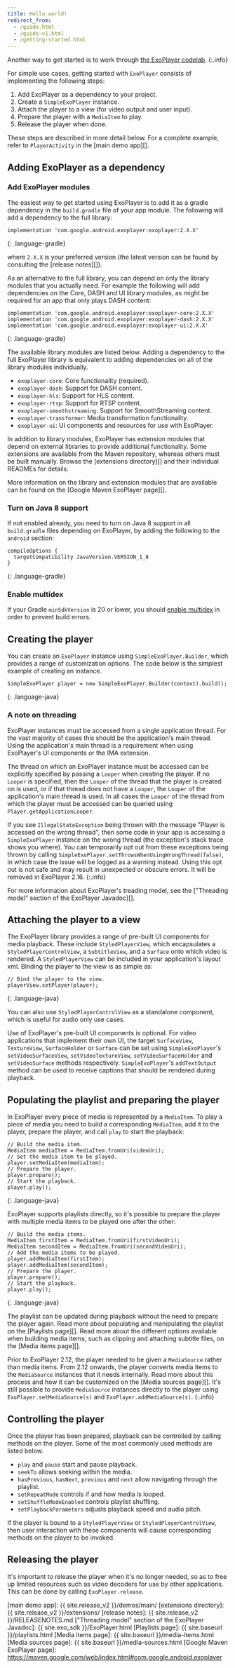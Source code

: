 ```yaml
---
title: Hello world!
redirect_from:
  - /guide.html
  - /guide-v1.html
  - /getting-started.html
---
```


Another way to get started is to work through
[the ExoPlayer codelab](https://codelabs.developers.google.com/codelabs/exoplayer-intro/).
{:.info}

For simple use cases, getting started with `ExoPlayer` consists of implementing
the following steps:

1. Add ExoPlayer as a dependency to your project.
1. Create a `SimpleExoPlayer` instance.
1. Attach the player to a view (for video output and user input).
1. Prepare the player with a `MediaItem` to play.
1. Release the player when done.

These steps are described in more detail below. For a complete example, refer to
`PlayerActivity` in the [main demo app][].

## Adding ExoPlayer as a dependency ##

### Add ExoPlayer modules ###

The easiest way to get started using ExoPlayer is to add it as a gradle
dependency in the `build.gradle` file of your app module. The following will add
a dependency to the full library:

~~~
implementation 'com.google.android.exoplayer:exoplayer:2.X.X'
~~~
{: .language-gradle}

where `2.X.X` is your preferred version (the latest version can be found by
consulting the [release notes][]).

As an alternative to the full library, you can depend on only the library
modules that you actually need. For example the following will add dependencies
on the Core, DASH and UI library modules, as might be required for an app that
only plays DASH content:

~~~
implementation 'com.google.android.exoplayer:exoplayer-core:2.X.X'
implementation 'com.google.android.exoplayer:exoplayer-dash:2.X.X'
implementation 'com.google.android.exoplayer:exoplayer-ui:2.X.X'
~~~
{: .language-gradle}

The available library modules are listed below. Adding a dependency to the full
ExoPlayer library is equivalent to adding dependencies on all of the library
modules individually.

* `exoplayer-core`: Core functionality (required).
* `exoplayer-dash`: Support for DASH content.
* `exoplayer-hls`: Support for HLS content.
* `exoplayer-rtsp`: Support for RTSP content.
* `exoplayer-smoothstreaming`: Support for SmoothStreaming content.
* `exoplayer-transformer`: Media transformation functionality.
* `exoplayer-ui`: UI components and resources for use with ExoPlayer.

In addition to library modules, ExoPlayer has extension modules that depend on
external libraries to provide additional functionality. Some extensions are
available from the Maven repository, whereas others must be built manually.
Browse the [extensions directory][] and their individual READMEs for details.

More information on the library and extension modules that are available can be
found on the [Google Maven ExoPlayer page][].

### Turn on Java 8 support ###

If not enabled already, you need to turn on Java 8 support in all `build.gradle`
files depending on ExoPlayer, by adding the following to the `android` section:

~~~
compileOptions {
  targetCompatibility JavaVersion.VERSION_1_8
}
~~~
{: .language-gradle}

### Enable multidex ###

If your Gradle `minSdkVersion` is 20 or lower, you should
[enable multidex](https://developer.android.com/studio/build/multidex) in order
to prevent build errors.

## Creating the player ##

You can create an `ExoPlayer` instance using `SimpleExoPlayer.Builder`, which
provides a range of customization options. The code below is the simplest
example of creating an instance.

~~~
SimpleExoPlayer player = new SimpleExoPlayer.Builder(context).build();
~~~
{: .language-java}

### A note on threading ###

ExoPlayer instances must be accessed from a single application thread. For the
vast majority of cases this should be the application's main thread. Using the
application's main thread is a requirement when using ExoPlayer's UI components
or the IMA extension.

The thread on which an ExoPlayer instance must be accessed can be explicitly
specified by passing a `Looper` when creating the player. If no `Looper` is
specified, then the `Looper` of the thread that the player is created on is
used, or if that thread does not have a `Looper`, the `Looper` of the
application's main thread is used. In all cases the `Looper` of the thread from
which the player must be accessed can be queried using
`Player.getApplicationLooper`.

If you see `IllegalStateException` being thrown with the message "Player is
accessed on the wrong thread", then some code in your app is accessing a
`SimpleExoPlayer` instance on the wrong thread (the exception's stack trace
shows you where). You can temporarily opt out from these exceptions being thrown
by calling `SimpleExoPlayer.setThrowsWhenUsingWrongThread(false)`, in which case
the issue will be logged as a warning instead. Using this opt out is not safe
and may result in unexpected or obscure errors. It will be removed in ExoPlayer
2.16.
{:.info}

For more information about ExoPlayer's treading model, see the
["Threading model" section of the ExoPlayer Javadoc][].

## Attaching the player to a view ##

The ExoPlayer library provides a range of pre-built UI components for media
playback. These include `StyledPlayerView`, which encapsulates a
`StyledPlayerControlView`, a `SubtitleView`, and a `Surface` onto which video is
rendered. A `StyledPlayerView` can be included in your application's layout xml.
Binding the player to the view is as simple as:

~~~
// Bind the player to the view.
playerView.setPlayer(player);
~~~
{: .language-java}

You can also use `StyledPlayerControlView` as a standalone component, which is
useful for audio only use cases.

Use of ExoPlayer's pre-built UI components is optional. For video applications
that implement their own UI, the target `SurfaceView`, `TextureView`,
`SurfaceHolder` or `Surface` can be set using `SimpleExoPlayer`'s
`setVideoSurfaceView`, `setVideoTextureView`, `setVideoSurfaceHolder` and
`setVideoSurface` methods respectively. `SimpleExoPlayer`'s `addTextOutput`
method can be used to receive captions that should be rendered during playback.

## Populating the playlist and preparing the player ##

In ExoPlayer every piece of media is represented by a `MediaItem`. To play a
piece of media you need to build a corresponding `MediaItem`, add it to the
player, prepare the player, and call `play` to start the playback:

~~~
// Build the media item.
MediaItem mediaItem = MediaItem.fromUri(videoUri);
// Set the media item to be played.
player.setMediaItem(mediaItem);
// Prepare the player.
player.prepare();
// Start the playback.
player.play();
~~~
{: .language-java}

ExoPlayer supports playlists directly, so it's possible to prepare the player
with multiple media items to be played one after the other:

~~~
// Build the media items.
MediaItem firstItem = MediaItem.fromUri(firstVideoUri);
MediaItem secondItem = MediaItem.fromUri(secondVideoUri);
// Add the media items to be played.
player.addMediaItem(firstItem);
player.addMediaItem(secondItem);
// Prepare the player.
player.prepare();
// Start the playback.
player.play();
~~~
{: .language-java}

The playlist can be updated during playback without the need to prepare the
player again. Read more about populating and manipulating the playlist on the
[Playlists page][]. Read more about the different options available when
building media items, such as clipping and attaching subtitle files, on the
[Media items page][].

Prior to ExoPlayer 2.12, the player needed to be given a `MediaSource` rather
than media items. From 2.12 onwards, the player converts media items to the
`MediaSource` instances that it needs internally. Read more about this process
and how it can be customized on the [Media sources page][]. It's still possible
to provide `MediaSource` instances directly to the player using
`ExoPlayer.setMediaSource(s)` and `ExoPlayer.addMediaSource(s)`.
{:.info}

## Controlling the player ##

Once the player has been prepared, playback can be controlled by calling methods
on the player. Some of the most commonly used methods are listed below.

* `play` and `pause` start and pause playback.
* `seekTo` allows seeking within the media.
* `hasPrevious`, `hasNext`, `previous` and `next` allow navigating through the
  playlist.
* `setRepeatMode` controls if and how media is looped.
* `setShuffleModeEnabled` controls playlist shuffling.
* `setPlaybackParameters` adjusts playback speed and audio pitch.

If the player is bound to a `StyledPlayerView` or `StyledPlayerControlView`,
then user interaction with these components will cause corresponding methods on
the player to be invoked.

## Releasing the player ##

It's important to release the player when it's no longer needed, so as to free
up limited resources such as video decoders for use by other applications. This
can be done by calling `ExoPlayer.release`.

[main demo app]: {{ site.release_v2 }}/demos/main/
[extensions directory]: {{ site.release_v2 }}/extensions/
[release notes]: {{ site.release_v2 }}/RELEASENOTES.md
["Threading model" section of the ExoPlayer Javadoc]: {{ site.exo_sdk }}/ExoPlayer.html
[Playlists page]: {{ site.baseurl }}/playlists.html
[Media items page]: {{ site.baseurl }}/media-items.html
[Media sources page]: {{ site.baseurl }}/media-sources.html
[Google Maven ExoPlayer page]: https://maven.google.com/web/index.html#com.google.android.exoplayer
